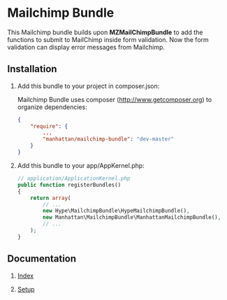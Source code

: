 Mailchimp Bundle
============

This Mailchimp bundle builds upon __MZMailChimpBundle__ to add the functions to submit to MailChimp inside form validation. Now the form validation can display error messages from Mailchimp.


Installation
------------

1. Add this bundle to your project in composer.json:

    Mailchimp Bundle uses composer (http://www.getcomposer.org) to organize dependencies:

    ```json
    {
        "require": {
            ...
            "manhattan/mailchimp-bundle": "dev-master"
        }
    }
    ```

2. Add this bundle to your app/AppKernel.php:

    ``` php
    // application/ApplicationKernel.php
    public function registerBundles()
    {
        return array(
            // ...
            new Hype\MailchimpBundle\HypeMailchimpBundle(),
            new Manhattan\MailchimpBundle\ManhattanMailchimpBundle(),
            // ...
        );
    }
    ```

Documentation
-------------

1. [Index](https://github.com/frodosghost/PorterStemmerBundle/blob/master/Resources/doc/index.md)

2. [Setup](https://github.com/frodosghost/MailchimpBundle/blob/master/Resources/doc/setup.md)
